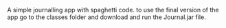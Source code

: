 A simple journalling app with spaghetti code. to use the final version of the app go to the classes folder and download and run the Journal.jar file.
